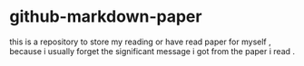 # github-markdown-paper
this is a repository to store my reading or have read paper for myself , because  i usually forget the significant message i got from the paper i read .
